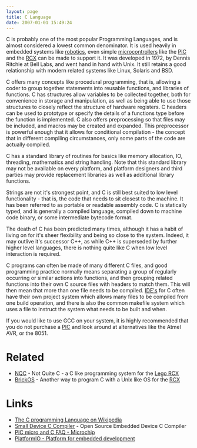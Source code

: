 ```yaml
---
layout: page
title: C Language
date: 2007-01-01 15:49:24
---
```

C is probably one of the most popular Programming Languages, and is almost considered a lowest common denominator. It is used heavily in embedded systems like [robotics](/wiki/robotic.html "Robotic"), even simple [microcontrollers](/wiki/microcontroller.html "A programmable digital controller (or ") like the [PIC](/wiki/pic.html "PIC") and the [RCX](/wiki/rcx.html "The Lego Robot Command Explorer") can be made to support it. It was developed in 1972, by Dennis Ritchie at Bell Labs, and went hand in hand with Unix. It still retains a good relationship with modern related systems like Linux, Solaris and BSD.

C offers many concepts like procedural programming, that is, allowing a coder to group together statements into reusable functions, and libraries of functions. C has structures allow variables to be collected together, both for convenience in storage and manipulation, as well as being able to use those structures to closely reflect the structure of hardware registers. C headers can be used to prototype or specify the details of a functions type before the function is implemented. C also offers preprocessing so that files may be included, and macros may be created and expanded. This preprocessor is powerful enough that it allows for conditional compilation - the concept that in different compiling circumstances, only some parts of the code are actually compiled.

C has a standard library of routines for basics like memory allocation, IO, threading, mathematics and string handling. Note that this standard library may not be available on every platform, and platform designers and third parties may provide replacement libraries as well as additional library functions.

Strings are not it's strongest point, and C is still best suited to low level functionality - that is, the code that needs to sit closest to the machine. It has been referred to as portable or readable assembly code. C is statically typed, and is generally a compiled language, compiled down to machine code binary, or some intermediate bytecode format.

The death of C has been predicted many times, although it has a habit of living on for it's sheer flexibility and being so close to the system. Indeed, it may outlive it's successor C++, as while C++ is superseded by further higher level languages, there is nothing quite like C when low level interaction is required.

C programs can often be made of many different C files, and good programming practice normally means separating a group of regularly occurring or similar actions into functions, and then grouping related functions into their own C source files with headers to match them. This will then mean that more than one file needs to be compiled. [IDE's](/wiki/idetool.html "Integrated Development Environment") for C often have their own project system which allows many files to be compiled from one build operation, and there is also the common makefile system which uses a file to instruct the system what needs to be built and when.

If you would like to use GCC on your system, it is highly recommended that you do not purchase a [PIC](/wiki/pic.html "PIC") and look around at alternatives like the Atmel AVR, or the 8051.

# Related

- [NQC](/wiki/nqc.html "Not Quite C - A Lego PBrick Programming Language") - Not Quite C - a C like programming system for the [Lego RCX](/wiki/rcx.html "The Lego RCX")
- [BrickOS](/wiki/brickos.html "An entire Embedded OS for the RCX") - Another way to program C with a Unix like OS for the [RCX](/wiki/rcx.html "The Lego Robot Command Explorer")

# Links

- [The C programming Language on Wikipedia](http://en.wikipedia.org/wiki/C_%28programming_language%29)
- [Small Device C Compiler](http://sdcc.sourceforge.net/) - Open Source Embedded Device C Compiler
- [PIC micro and C FAQ - Microchip](http://www.microchipc.com/HiTechCFAQ/)
- [PlatformIO - Platform for embedded development](https://platformio.org)

